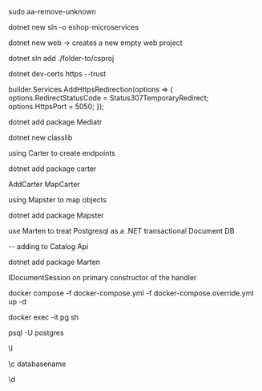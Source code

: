
sudo aa-remove-unknown 

dotnet new sln -o eshop-microservices


dotnet new web  -> creates a new empty web project 

dotnet sln add ./folder-to/csproj

dotnet dev-certs https --trust

builder.Services.AddHttpsRedirection(options =>
{
    options.RedirectStatusCode = Status307TemporaryRedirect;
    options.HttpsPort = 5050;
});

dotnet add package Mediatr

dotnet new classlib

using Carter to create endpoints

dotnet add package carter

AddCarter 
MapCarter

using Mapster to map objects

dotnet add package Mapster 

use Marten to treat Postgresql as a .NET transactional Document DB

-- adding to Catalog Api

dotnet add package Marten

IDocumentSession on primary constructor of the handler


docker compose -f docker-compose.yml -f docker-compose.override.yml up -d



docker exec -it pg sh

psql -U postgres

\l

\c databasename

\d



